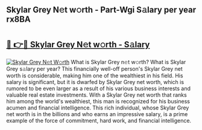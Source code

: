 ## Skylar Grey N𝚎t w𝚘rth - Part-Wgi S𝚊lary per year rx8BA

# <h2><a href="http://gc3ab1.nevu.top/?p=Skylar+Grey">🔗 👉🔴 Skylar Grey N𝚎t w𝚘rth - S𝚊lary</a></h2>

[![Skylar Grey N𝚎t W𝚘rth](https://i.imgur.com/Oavwk0R.jpeg)](http://gc3ab1.nevu.top/?p=Skylar+Grey)
What is Skylar Grey n𝚎t w𝚘rth? What is Skylar Grey s𝚊lary per year?
This financially well-off person's Skylar Grey net worth is considerable, making him one of the wealthiest in his field. His salary is significant, but it is dwarfed by Skylar Grey net worth, which is rumored to be even larger as a result of his various business interests and valuable real estate investments. With a Skylar Grey net worth that ranks him among the world's wealthiest, this man is recognized for his business acumen and financial intelligence. This rich individual, whose Skylar Grey net worth is in the billions and who earns an impressive salary, is a prime example of the force of commitment, hard work, and financial intelligence.
